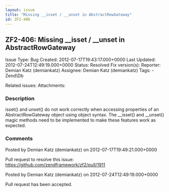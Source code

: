 ```yaml
---
layout: issue
title: "Missing __isset / __unset in AbstractRowGateway"
id: ZF2-406
---
```


ZF2-406: Missing \_\_isset / \_\_unset in AbstractRowGateway
------------------------------------------------------------

 Issue Type: Bug Created: 2012-07-17T19:43:17.000+0000 Last Updated: 2012-07-24T12:49:19.000+0000 Status: Resolved Fix version(s): 
 Reporter:  Demian Katz (demiankatz)  Assignee:  Demian Katz (demiankatz)  Tags: - Zend\\Db
 
 Related issues: 
 Attachments: 
### Description

isset() and unset() do not work correctly when accessing properties of an AbstractRowGateway object using object syntax. The \_\_isset() and \_\_unset() magic methods need to be implemented to make these features work as expected.

 

 

### Comments

Posted by Demian Katz (demiankatz) on 2012-07-17T19:49:21.000+0000

Pull request to resolve this issue: <https://github.com/zendframework/zf2/pull/1911>

 

 

Posted by Demian Katz (demiankatz) on 2012-07-24T12:49:19.000+0000

Pull request has been accepted.

 

 